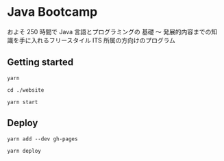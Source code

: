 # Java Bootcamp

およそ 250 時間で Java 言語とプログラミングの 基礎 ～ 発展的内容までの知識を手に入れるフリースタイル ITS 所属の方向けのプログラム

## Getting started

```console
yarn
```

```console
cd ./website
```

```console
yarn start
```

## Deploy

```console
yarn add --dev gh-pages
```

```console
yarn deploy
```
